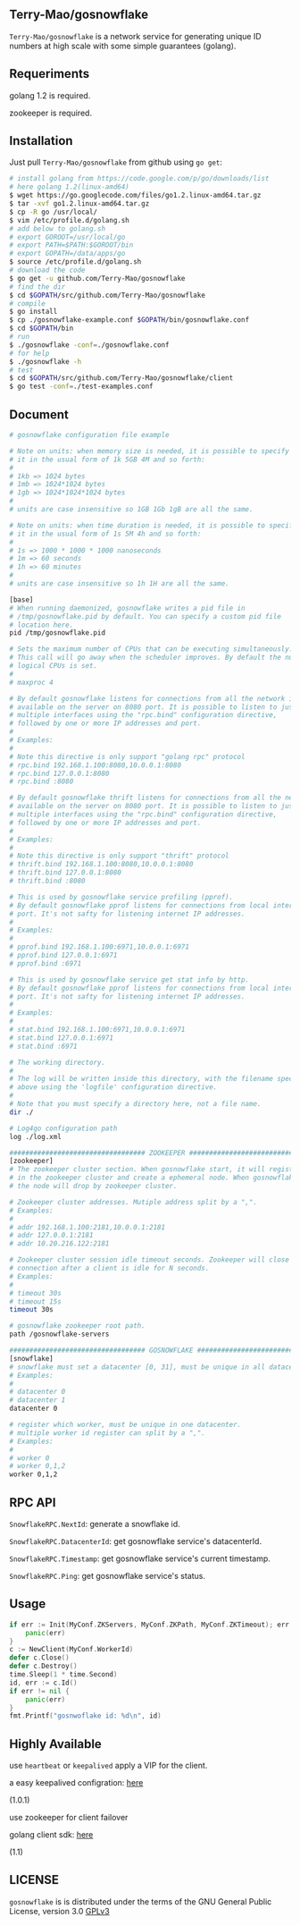 ## Terry-Mao/gosnowflake

`Terry-Mao/gosnowflake` is a network service for generating unique ID numbers at high scale with some simple guarantees (golang).

## Requeriments

golang 1.2 is required.

zookeeper is required.

## Installation

Just pull `Terry-Mao/gosnowflake` from github using `go get`:

```sh
# install golang from https://code.google.com/p/go/downloads/list
# here golang 1.2(linux-amd64)
$ wget https://go.googlecode.com/files/go1.2.linux-amd64.tar.gz
$ tar -xvf go1.2.linux-amd64.tar.gz
$ cp -R go /usr/local/
$ vim /etc/profile.d/golang.sh
# add below to golang.sh
# export GOROOT=/usr/local/go
# export PATH=$PATH:$GOROOT/bin
# export GOPATH=/data/apps/go
$ source /etc/profile.d/golang.sh
# download the code
$ go get -u github.com/Terry-Mao/gosnowflake
# find the dir
$ cd $GOPATH/src/github.com/Terry-Mao/gosnowflake
# compile
$ go install
$ cp ./gosnowflake-example.conf $GOPATH/bin/gosnowflake.conf
$ cd $GOPATH/bin
# run
$ ./gosnowflake -conf=./gosnowflake.conf
# for help
$ ./gosnowflake -h
# test
$ cd $GOPATH/src/github.com/Terry-Mao/gosnowflake/client
$ go test -conf=./test-examples.conf
```

## Document
```sh
# gosnowflake configuration file example

# Note on units: when memory size is needed, it is possible to specify
# it in the usual form of 1k 5GB 4M and so forth:
#
# 1kb => 1024 bytes
# 1mb => 1024*1024 bytes
# 1gb => 1024*1024*1024 bytes
#
# units are case insensitive so 1GB 1Gb 1gB are all the same.

# Note on units: when time duration is needed, it is possible to specify
# it in the usual form of 1s 5M 4h and so forth:
#
# 1s => 1000 * 1000 * 1000 nanoseconds
# 1m => 60 seconds
# 1h => 60 minutes
#
# units are case insensitive so 1h 1H are all the same.

[base]
# When running daemonized, gosnowflake writes a pid file in 
# /tmp/gosnowflake.pid by default. You can specify a custom pid file 
# location here.
pid /tmp/gosnowflake.pid

# Sets the maximum number of CPUs that can be executing simultaneously.
# This call will go away when the scheduler improves. By default the number of 
# logical CPUs is set.
# 
# maxproc 4

# By default gosnowflake listens for connections from all the network interfaces
# available on the server on 8080 port. It is possible to listen to just one or 
# multiple interfaces using the "rpc.bind" configuration directive, 
# followed by one or more IP addresses and port.
#
# Examples:
#
# Note this directive is only support "golang rpc" protocol
# rpc.bind 192.168.1.100:8080,10.0.0.1:8080
# rpc.bind 127.0.0.1:8080
# rpc.bind :8080

# By default gosnowflake thrift listens for connections from all the network interfaces
# available on the server on 8080 port. It is possible to listen to just one or 
# multiple interfaces using the "rpc.bind" configuration directive, 
# followed by one or more IP addresses and port.
#
# Examples:
#
# Note this directive is only support "thrift" protocol
# thrift.bind 192.168.1.100:8080,10.0.0.1:8080
# thrift.bind 127.0.0.1:8080
# thrift.bind :8080

# This is used by gosnowflake service profiling (pprof).
# By default gosnowflake pprof listens for connections from local interfaces on 6971
# port. It's not safty for listening internet IP addresses.
#
# Examples:
#
# pprof.bind 192.168.1.100:6971,10.0.0.1:6971
# pprof.bind 127.0.0.1:6971
# pprof.bind :6971

# This is used by gosnowflake service get stat info by http.
# By default gosnowflake pprof listens for connections from local interfaces on 6972
# port. It's not safty for listening internet IP addresses.
#
# Examples:
#
# stat.bind 192.168.1.100:6971,10.0.0.1:6971
# stat.bind 127.0.0.1:6971
# stat.bind :6971

# The working directory.
#
# The log will be written inside this directory, with the filename specified
# above using the 'logfile' configuration directive.
#  
# Note that you must specify a directory here, not a file name.
dir ./

# Log4go configuration path
log ./log.xml

################################## ZOOKEEPER ##################################
[zookeeper]
# The zookeeper cluster section. When gosnowflake start, it will register data 
# in the zookeeper cluster and create a ephemeral node. When gosnowflake died, 
# the node will drop by zookeeper cluster. 

# Zookeeper cluster addresses. Mutiple address split by a ",".
# Examples:
#
# addr 192.168.1.100:2181,10.0.0.1:2181
# addr 127.0.0.1:2181
# addr 10.20.216.122:2181

# Zookeeper cluster session idle timeout seconds. Zookeeper will close the 
# connection after a client is idle for N seconds.
# Examples:
#
# timeout 30s
# timeout 15s
timeout 30s

# gosnowflake zookeeper root path.
path /gosnowflake-servers

################################## GOSNOWFLAKE ################################
[snowflake]
# snowflake must set a datacenter [0, 31], must be unique in all datacenter.
# Examples:
#
# datacenter 0
# datacenter 1
datacenter 0

# register which worker, must be unique in one datacenter.
# multiple worker id register can split by a ",".
# Examples:
#
# worker 0
# worker 0,1,2
worker 0,1,2

```

## RPC API

`SnowflakeRPC.NextId`: generate a snowflake id.

`SnowflakeRPC.DatacenterId`: get gosnowflake service's datacenterId.

`SnowflakeRPC.Timestamp`: get gosnowflake service's current timestamp.

`SnowflakeRPC.Ping`: get gosnowflake service's status.

## Usage

```go
if err := Init(MyConf.ZKServers, MyConf.ZKPath, MyConf.ZKTimeout); err != nil {
    panic(err)
}
c := NewClient(MyConf.WorkerId)                                             
defer c.Close()
defer c.Destroy()
time.Sleep(1 * time.Second)                                             
id, err := c.Id()                                                       
if err != nil {                                                         
    panic(err)
}                                                                       
fmt.Printf("gosnwoflake id: %d\n", id)                                  
```

## Highly Available

use `heartbeat` or `keepalived` apply a VIP for the client.

a easy keepalived configration: [here](https://github.com/Terry-Mao/gosnowflake/tree/master/keepalived)

(1.0.1)


use zookeeper for client failover

golang client sdk: [here](https://github.com/Terry-Mao/gosnowflake/tree/master/client)

(1.1)

## LICENSE

`gosnowflake` is is distributed under the terms of the GNU General Public License, version 3.0 [GPLv3](http://www.gnu.org/licenses/gpl.txt)
